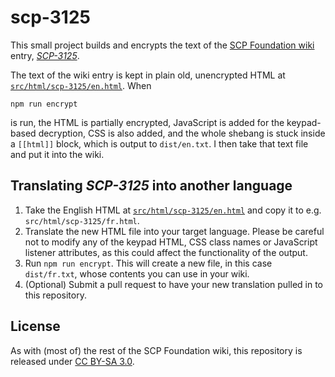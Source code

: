 # scp-3125

This small project builds and encrypts the text of the [SCP Foundation wiki](http://www.scp-wiki.net/) entry, [*SCP-3125*](http://www.scp-wiki.net/scp-3125).

The text of the wiki entry is kept in plain old, unencrypted HTML at [`src/html/scp-3125/en.html`](https://github.com/qntm/scp-3125/en.html). When

```npm run encrypt```

is run, the HTML is partially encrypted, JavaScript is added for the keypad-based decryption, CSS is also added, and the whole shebang is stuck inside a `[[html]]` block, which is output to `dist/en.txt`. I then take that text file and put it into the wiki.

## Translating *SCP-3125* into another language

1. Take the English HTML at [`src/html/scp-3125/en.html`](https://github.com/qntm/scp-3125/en.html) and copy it to e.g. `src/html/scp-3125/fr.html`.
2. Translate the new HTML file into your target language. Please be careful not to modify any of the keypad HTML, CSS class names or JavaScript listener attributes, as this could affect the functionality of the output.
3. Run `npm run encrypt`. This will create a new file, in this case `dist/fr.txt`, whose contents you can use in your wiki.
4. (Optional) Submit a pull request to have your new translation pulled in to this repository.

## License

As with (most of) the rest of the SCP Foundation wiki, this repository is released under [CC BY-SA 3.0](https://creativecommons.org/licenses/by-sa/3.0/).
